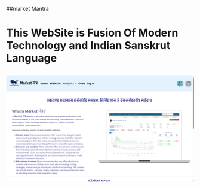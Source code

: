 ##market Mantra 
# This WebSite is Fusion Of Modern Technology and Indian Sanskrut Language 
## ![Front Page](<Screenshot 2024-06-01 182605.png>)
